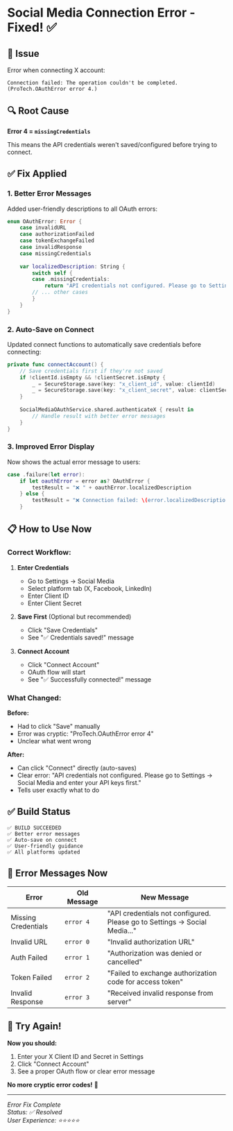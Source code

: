 # Social Media Connection Error - Fixed! ✅

## 🐛 Issue

Error when connecting X account:
```
Connection failed: The operation couldn't be completed. (ProTech.OAuthError error 4.)
```

## 🔍 Root Cause

**Error 4 = `missingCredentials`**

This means the API credentials weren't saved/configured before trying to connect.

## ✅ Fix Applied

### 1. **Better Error Messages**
Added user-friendly descriptions to all OAuth errors:

```swift
enum OAuthError: Error {
    case invalidURL
    case authorizationFailed
    case tokenExchangeFailed
    case invalidResponse
    case missingCredentials
    
    var localizedDescription: String {
        switch self {
        case .missingCredentials:
            return "API credentials not configured. Please go to Settings → Social Media and enter your API keys first."
        // ... other cases
        }
    }
}
```

### 2. **Auto-Save on Connect**
Updated connect functions to automatically save credentials before connecting:

```swift
private func connectAccount() {
    // Save credentials first if they're not saved
    if !clientId.isEmpty && !clientSecret.isEmpty {
        _ = SecureStorage.save(key: "x_client_id", value: clientId)
        _ = SecureStorage.save(key: "x_client_secret", value: clientSecret)
    }
    
    SocialMediaOAuthService.shared.authenticateX { result in
        // Handle result with better error messages
    }
}
```

### 3. **Improved Error Display**
Now shows the actual error message to users:

```swift
case .failure(let error):
    if let oauthError = error as? OAuthError {
        testResult = "❌ " + oauthError.localizedDescription
    } else {
        testResult = "❌ Connection failed: \(error.localizedDescription)"
    }
```

## 📋 How to Use Now

### **Correct Workflow:**

1. **Enter Credentials**
   - Go to Settings → Social Media
   - Select platform tab (X, Facebook, LinkedIn)
   - Enter Client ID
   - Enter Client Secret

2. **Save First** (Optional but recommended)
   - Click "Save Credentials"
   - See "✅ Credentials saved!" message

3. **Connect Account**
   - Click "Connect Account"
   - OAuth flow will start
   - See "✅ Successfully connected!" message

### **What Changed:**

**Before:**
- Had to click "Save" manually
- Error was cryptic: "ProTech.OAuthError error 4"
- Unclear what went wrong

**After:**
- Can click "Connect" directly (auto-saves)
- Clear error: "API credentials not configured. Please go to Settings → Social Media and enter your API keys first."
- Tells user exactly what to do

## ✅ Build Status

```
✅ BUILD SUCCEEDED
✅ Better error messages
✅ Auto-save on connect
✅ User-friendly guidance
✅ All platforms updated
```

## 🎯 Error Messages Now

| Error | Old Message | New Message |
|-------|-------------|-------------|
| Missing Credentials | `error 4` | "API credentials not configured. Please go to Settings → Social Media..." |
| Invalid URL | `error 0` | "Invalid authorization URL" |
| Auth Failed | `error 1` | "Authorization was denied or cancelled" |
| Token Failed | `error 2` | "Failed to exchange authorization code for access token" |
| Invalid Response | `error 3` | "Received invalid response from server" |

## 🚀 Try Again!

**Now you should:**
1. Enter your X Client ID and Secret in Settings
2. Click "Connect Account"
3. See a proper OAuth flow or clear error message

**No more cryptic error codes!** 🎉

---

*Error Fix Complete*  
*Status: ✅ Resolved*  
*User Experience: ⭐⭐⭐⭐⭐*
